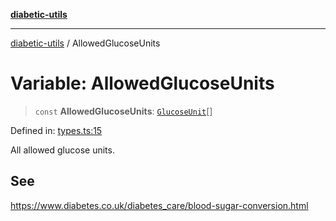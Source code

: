 [**diabetic-utils**](../README.md)

***

[diabetic-utils](../globals.md) / AllowedGlucoseUnits

# Variable: AllowedGlucoseUnits

> `const` **AllowedGlucoseUnits**: [`GlucoseUnit`](../type-aliases/GlucoseUnit.md)[]

Defined in: [types.ts:15](https://github.com/marklearst/diabetic-utils/blob/eb1ce0a8bb58eaa6c7bbfdb97ff24106b8893a34/src/types.ts#L15)

All allowed glucose units.

## See

https://www.diabetes.co.uk/diabetes_care/blood-sugar-conversion.html
